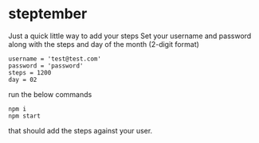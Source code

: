 # steptember

Just a quick little way to add your steps
Set your username and password along with the steps and day of the month (2-digit format)

```
username = 'test@test.com'
password = 'password'
steps = 1200
day = 02
```

run the below commands
```
npm i
npm start
```

that should add the steps against your user.